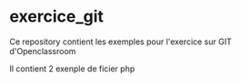 # exercice_git

Ce repository contient les exemples pour l'exercice sur GIT d'Openclassroom

Il contient 2 exenple de ficier php